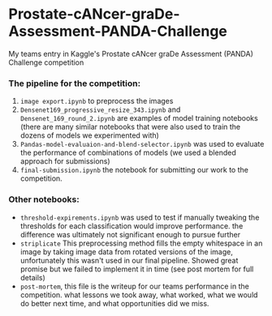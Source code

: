 # Prostate-cANcer-graDe-Assessment-PANDA-Challenge
My teams entry in Kaggle's Prostate cANcer graDe Assessment (PANDA) Challenge competition

### The pipeline for the competition:
1. `image export.ipynb` to preprocess the images
2. `Densenet169_progressive_resize_343.ipynb` and `Densenet_169_round_2.ipynb` are examples of model training notebooks (there are many similar notebooks that were also used to train the dozens of models we experimented with)
3. `Pandas-model-evaluaion-and-blend-selector.ipynb` was used to evaluate the performance of combinations of models (we used a blended approach for submissions)
4. `final-submission.ipynb` the notebook for submitting our work to the competition.
 
### Other notebooks:
* `threshold-expirements.ipynb` was used to test if manually tweaking the thresholds for each classification would improve performance. the difference was ultimately not significant enough to pursue further
* `striplicate` This preprocessing method fills the empty whitespace in an image by taking image data from rotated versions of the image, unfortunately this wasn't used in our final pipeline. Showed great promise but we failed to implement it in time (see post mortem for full details)
* `post-mortem`, this file is the writeup for our teams performance in the competition. what lessons we took away, what worked, what we would do better next time, and what opportunities did we miss.

